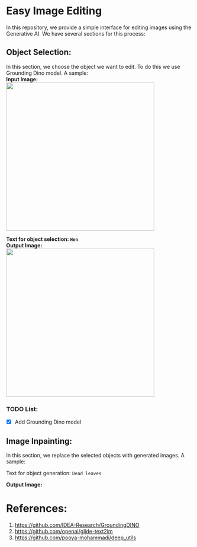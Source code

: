 # Easy Image Editing

In this repository, we provide a simple interface for editing images using the Generative AI. We have several sections
for this process:

## Object Selection:
In this section, we choose the object we want to edit. To do this we use Grounding Dino model. A sample:</br>
**Input Image:</br>**
<img src="https://github.com/pooya-mohammadi/deep_utils/releases/download/1.0.2/golsa_in_garden.jpg" width="400">

**Text for object selection: `Hen`</br>**
**Output Image:</br>**
<img src="https://github.com/pooya-mohammadi/deep_utils/releases/download/1.0.2/golsa_in_garden_dino.png" width="400">

### TODO List:
- [x] Add Grounding Dino model

## Image Inpainting:
In this section, we replace the selected objects with generated images. A sample:</br>

Text for object generation: `Dead leaves`</br>

**Output Image:</br>**
<img src=""></br>






# References:
1. https://github.com/IDEA-Research/GroundingDINO
2. https://github.com/openai/glide-text2im
3. https://github.com/pooya-mohammadi/deep_utils